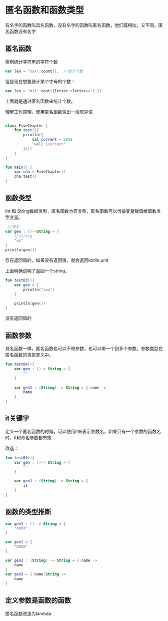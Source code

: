 # 匿名函数和函数类型

有名字的函数叫具名函数，没有名字的函数叫匿名函数，他们既相似，又不同，匿名函数没有名字

## 匿名函数

案例统计字符串的字符个数

```kotlin
var len = "xxx".count();  //统计个数
```

但是现在想要统计某个字母的个数：

```kotlin
var len = "mii".cout({letter->letter=='i'})
```
上面就是通过匿名函数来统计个数。

理解工作原理，使用匿名函数输出一段欢迎语

```kotlin

class FiveChapter {
    fun test(){
        println({
            val current = 2018
            "well $current"
        }())
    }
}

fun main() {
    var cha = FiveChapter()
    cha.test()
}
```

## 函数类型

Int 和 String数据类型，匿名函数也有类型，匿名函数可以当做变量赋值给函数类型变量。

```kotlin
 //类型
var gen : ()->String = {
    //string
    "xx"
}
println(gen())

```

存在返回值的，如果没有返回值，就会返回kotlin.unit

上面明确说明了返回一个string，

```kotlin
fun test03(){
    var gen = {
        println("xxx")
    }

    println(gen())
}
```

没有返回值的

## 函数参数

具名函数一样，匿名函数也可以不带参数，也可以带一个到多个参数，参数类型在匿名函数的类型定义中。

```kotlin
fun test04(){
    var gen : ()-> String = {
        ""
    }
    
    var gen1 : (String) -> String = { name ->
        name
    }
}

```

## it关键字

定义一个匿名函数的时候，可以使用it来表示参数名，如果只有一个参数的函数名时，it和命名参数都有效

改造：

```kotlin
fun test04(){
    var gen : ()-> String = {
        ""
    }
    
    var gen1 : (String) -> String = { 
        it
    }
}

```

## 函数的类型推断

```kotlin
var gen1 : () -> String = { 
    "XXXX"
}

var gen1 = {
    "XXXX"
}

var gen2 : (String) -> String = { name ->
    name
}
var gen3 = { name:String ->
    name
}
```

## 定义参数是函数的函数

匿名函数改造为lambda






















